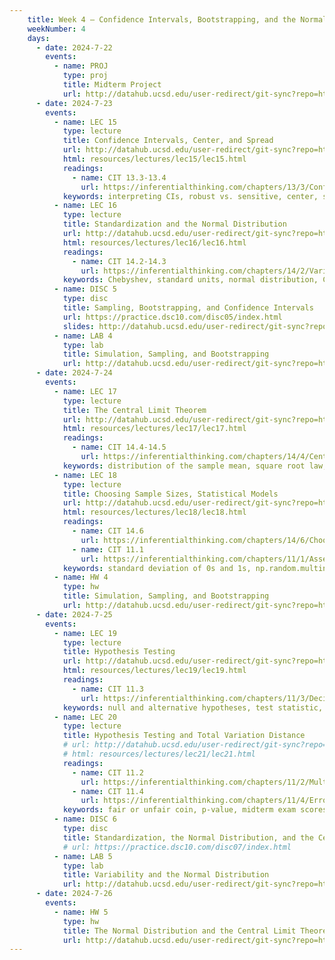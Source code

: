 ```yaml
---
    title: Week 4 – Confidence Intervals, Bootstrapping, and the Normal Distribution
    weekNumber: 4
    days:
      - date: 2024-7-22
        events: 
          - name: PROJ
            type: proj
            title: Midterm Project
            url: http://datahub.ucsd.edu/user-redirect/git-sync?repo=https://github.com/dsc-courses/dsc10-2024-su&subPath=projects/midterm_project/midterm_project.ipynb
      - date: 2024-7-23
        events: 
          - name: LEC 15
            type: lecture
            title: Confidence Intervals, Center, and Spread
            url: http://datahub.ucsd.edu/user-redirect/git-sync?repo=https://github.com/dsc-courses/dsc10-2024-su&subPath=lectures/lec15/lec16.ipynb
            html: resources/lectures/lec15/lec15.html
            readings: 
              - name: CIT 13.3-13.4
                url: https://inferentialthinking.com/chapters/13/3/Confidence_Intervals.html
            keywords: interpreting CIs, robust vs. sensitive, center, standard deviation, Chebyshev
          - name: LEC 16
            type: lecture
            title: Standardization and the Normal Distribution
            url: http://datahub.ucsd.edu/user-redirect/git-sync?repo=https://github.com/dsc-courses/dsc10-2024-su&subPath=lectures/lec16/lec17.ipynb
            html: resources/lectures/lec16/lec16.html
            readings: 
              - name: CIT 14.2-14.3
                url: https://inferentialthinking.com/chapters/14/2/Variability.html
            keywords: Chebyshev, standard units, normal distribution, CDF, inflection points
          - name: DISC 5
            type: disc
            title: Sampling, Bootstrapping, and Confidence Intervals
            url: https://practice.dsc10.com/disc05/index.html
            slides: http://datahub.ucsd.edu/user-redirect/git-sync?repo=https://github.com/dsc-courses/dsc10-2024-su&subPath=discussion/disc05/disc05.ipynb
          - name: LAB 4
            type: lab 
            title: Simulation, Sampling, and Bootstrapping
            url: http://datahub.ucsd.edu/user-redirect/git-sync?repo=https://github.com/dsc-courses/dsc10-2024-su&subPath=labs/lab04/lab04.ipynb
      - date: 2024-7-24
        events: 
          - name: LEC 17
            type: lecture
            title: The Central Limit Theorem
            url: http://datahub.ucsd.edu/user-redirect/git-sync?repo=https://github.com/dsc-courses/dsc10-2024-su&subPath=lectures/lec17/lec18.ipynb
            html: resources/lectures/lec17/lec17.html
            readings: 
              - name: CIT 14.4-14.5
                url: https://inferentialthinking.com/chapters/14/4/Central_Limit_Theorem.html
            keywords: distribution of the sample mean, square root law, CLT-based CIs
          - name: LEC 18 
            type: lecture
            title: Choosing Sample Sizes, Statistical Models
            url: http://datahub.ucsd.edu/user-redirect/git-sync?repo=https://github.com/dsc-courses/dsc10-2024-su&subPath=lectures/lec18/lec19.ipynb
            html: resources/lectures/lec18/lec18.html
            readings: 
              - name: CIT 14.6
                url: https://inferentialthinking.com/chapters/14/6/Choosing_a_Sample_Size.html
              - name: CIT 11.1
                url: https://inferentialthinking.com/chapters/11/1/Assessing_a_Model.html
            keywords: standard deviation of 0s and 1s, np.random.multinomial, Robert Swain jury
          - name: HW 4
            type: hw
            title: Simulation, Sampling, and Bootstrapping
            url: http://datahub.ucsd.edu/user-redirect/git-sync?repo=https://github.com/dsc-courses/dsc10-2024-su&subPath=homeworks/hw04/hw04.ipynb
      - date: 2024-7-25
        events: 
          - name: LEC 19 
            type: lecture
            title: Hypothesis Testing
            url: http://datahub.ucsd.edu/user-redirect/git-sync?repo=https://github.com/dsc-courses/dsc10-2024-su&subPath=lectures/lec19/lec20.ipynb
            html: resources/lectures/lec19/lec19.html
            readings: 
              - name: CIT 11.3
                url: https://inferentialthinking.com/chapters/11/3/Decisions_and_Uncertainty.html
            keywords: null and alternative hypotheses, test statistic, fair or unfair coin
          - name: LEC 20
            type: lecture
            title: Hypothesis Testing and Total Variation Distance
            # url: http://datahub.ucsd.edu/user-redirect/git-sync?repo=https://github.com/dsc-courses/dsc10-2024-su&subPath=lectures/lec21/lec21.ipynb
            # html: resources/lectures/lec21/lec21.html
            readings: 
              - name: CIT 11.2
                url: https://inferentialthinking.com/chapters/11/2/Multiple_Categories.html
              - name: CIT 11.4
                url: https://inferentialthinking.com/chapters/11/4/Error_Probabilities.html
            keywords: fair or unfair coin, p-value, midterm exam scores, Alameda County jury, TVD
          - name: DISC 6
            type: disc
            title: Standardization, the Normal Distribution, and the Central Limit Theorem
            # url: https://practice.dsc10.com/disc07/index.html
          - name: LAB 5
            type: lab
            title: Variability and the Normal Distribution
            url: http://datahub.ucsd.edu/user-redirect/git-sync?repo=https://github.com/dsc-courses/dsc10-2024-su&subPath=labs/lab05/lab05.ipynb
      - date: 2024-7-26
        events: 
          - name: HW 5
            type: hw
            title: The Normal Distribution and the Central Limit Theorem
            url: http://datahub.ucsd.edu/user-redirect/git-sync?repo=https://github.com/dsc-courses/dsc10-2024-su&subPath=homeworks/hw05/hw05.ipynb
---
```

